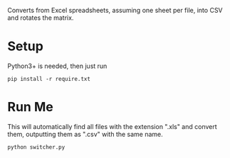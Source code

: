 Converts from Excel spreadsheets, assuming one sheet per file, into CSV and rotates the matrix.

Setup
=====
Python3+ is needed, then just run

    pip install -r require.txt

Run Me
======
This will automatically find all files with the extension ".xls" and convert them, outputting them as ".csv" with the
same name.

    python switcher.py